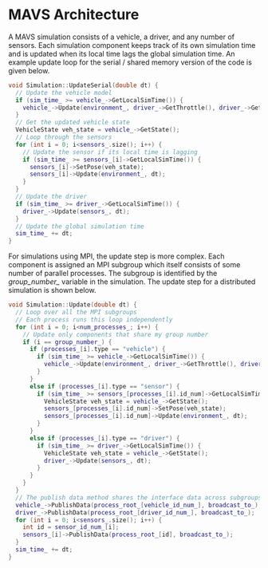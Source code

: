# MAVS Architecture
A MAVS simulation consists of a vehicle, a driver, and any number of sensors. Each simulation component keeps track of its own simulation time and is updated when its local time lags the global simulation time. An example update loop for the serial / shared memory version of the code is given below.

``` c++
void Simulation::UpdateSerial(double dt) {
  // Update the vehicle model
  if (sim_time_ >= vehicle_->GetLocalSimTime()) {
    vehicle_->Update(environment_, driver_->GetThrottle(), driver_->GetSteering(), dt);
  }
  // Get the updated vehicle state
  VehicleState veh_state = vehicle_->GetState();
  // Loop through the sensors
  for (int i = 0; i<sensors_.size(); i++) {
    // Update the sensor if its local time is lagging
    if (sim_time_ >= sensors_[i]->GetLocalSimTime()) {
      sensors_[i]->SetPose(veh_state);
      sensors_[i]->Update(environment_, dt);
	}
  }
  // Update the driver
  if (sim_time_ >= driver_->GetLocalSimTime()) {
    driver_->Update(sensors_, dt);
  }
  // Update the global simulation time
  sim_time_ += dt;
}
```

For simulations using MPI, the update step is more complex. Each component is assigned an MPI subgroup which itself consists of some number of parallel processes. The subgroup is identified by the *group_number_* variable in the simulation. The update step for a distributed simulation is shown below.
``` c++
void Simulation::Update(double dt) {
  // Loop over all the MPI subgroups
  // Each process runs this loop independently
  for (int i = 0; i<num_processes_; i++) {
    // Update only components that share my group number
    if (i == group_number_) {
      if (processes_[i].type == "vehicle") {
        if (sim_time_ >= vehicle_->GetLocalSimTime()) {
          vehicle_->Update(environment_, driver_->GetThrottle(), driver_->GetSteering(), dt);
        }
      }
      else if (processes_[i].type == "sensor") {
        if (sim_time_ >= sensors_[processes_[i].id_num]->GetLocalSimTime()) {
          VehicleState veh_state = vehicle_->GetState();
          sensors_[processes_[i].id_num]->SetPose(veh_state);
          sensors_[processes_[i].id_num]->Update(environment_, dt);
        }
      }
      else if (processes_[i].type == "driver") {
        if (sim_time_ >= driver_->GetLocalSimTime()) {
          VehicleState veh_state = vehicle_->GetState();
          driver_->Update(sensors_, dt);
        }
      }
    }
  }
  // The publish data method shares the interface data across subgroups
  vehicle_->PublishData(process_root_[vehicle_id_num_], broadcast_to_);
  driver_->PublishData(process_root_[driver_id_num_], broadcast_to_);
  for (int i = 0; i<sensors_.size(); i++) {
    int id = sensor_id_num_[i];
    sensors_[i]->PublishData(process_root_[id], broadcast_to_);
  }
  sim_time_ += dt;
}
```

